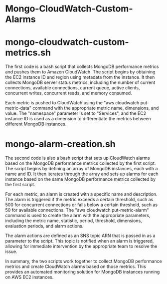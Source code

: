 # Mongo-CloudWatch-Custom-Alarms


# mongo-cloudwatch-custom-metrics.sh

The first code is a bash script that collects MongoDB performance metrics and pushes them to Amazon CloudWatch. The script begins by obtaining the EC2 instance ID and region using metadata from the instance. It then collects MongoDB server status metrics, including the number of current connections, available connections, current queue, active clients, concurrent writes, concurrent reads, and memory consumed.

Each metric is pushed to CloudWatch using the "aws cloudwatch put-metric-data" command with the appropriate metric name, dimensions, and value. The "namespace" parameter is set to "Services", and the EC2 instance ID is used as a dimension to differentiate the metrics between different MongoDB instances.


# mongo-alarm-creation.sh

The second code is also a bash script that sets up CloudWatch alarms based on the MongoDB performance metrics collected by the first script. The script begins by defining an array of MongoDB instances, each with a name and ID. It then iterates through the array and sets up alarms for each instance based on the same MongoDB performance metrics collected by the first script.

For each metric, an alarm is created with a specific name and description. The alarm is triggered if the metric exceeds a certain threshold, such as 500 for concurrent connections or falls below a certain threshold, such as 50 for available connections. The "aws cloudwatch put-metric-alarm" command is used to create the alarm with the appropriate parameters, including the metric name, statistic, period, threshold, dimensions, evaluation periods, and alarm actions.

The alarm actions are defined as an SNS topic ARN that is passed in as a parameter to the script. This topic is notified when an alarm is triggered, allowing for immediate intervention by the appropriate team to resolve the issue.


In summary, the two scripts work together to collect MongoDB performance metrics and create CloudWatch alarms based on those metrics. This provides an automated monitoring solution for MongoDB instances running on AWS EC2 instances.
